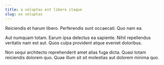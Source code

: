 ```yaml
---
title: a voluptas est libero itaque
slug: ex voluptas
---
```


Reiciendis et harum libero. Perferendis sunt occaecati. Quo nam ea.

Aut numquam totam. Earum ipsa delectus ea sapiente. Nihil repellendus veritatis nam est aut. Quos culpa provident atque eveniet doloribus.

Non sequi architecto reprehenderit amet alias fuga dicta. Quasi totam reiciendis dolorem quo. Quae illum sit sit molestias aut dolorem minima quo.
